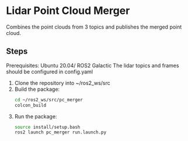 # Lidar Point Cloud Merger
Combines the point clouds from 3 topics and publishes the merged point cloud. 


## Steps
Prerequisites: Ubuntu 20.04/ ROS2 Galactic
The lidar topics and frames should be configured in config.yaml
1. Clone the repository into ~/ros2_ws/src
2. Build the package:
   ```bash
   cd ~/ros2_ws/src/pc_merger
   colcon_build
   ```
3. Run the package:
   ```bash
   source install/setup.bash
   ros2 launch pc_merger run.launch.py
   ```
